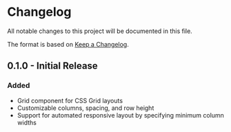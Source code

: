 # Changelog

All notable changes to this project will be documented in this file.

The format is based on [Keep a Changelog](https://keepachangelog.com/en/1.0.0/).

## 0.1.0 - Initial Release

### Added

- Grid component for CSS Grid layouts
- Customizable columns, spacing, and row height
- Support for automated responsive layout by specifying minimum column widths
